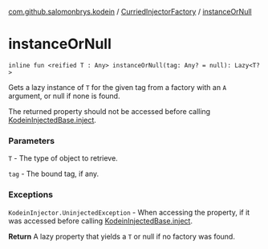 [com.github.salomonbrys.kodein](../index.md) / [CurriedInjectorFactory](index.md) / [instanceOrNull](.)

# instanceOrNull

`inline fun <reified T : Any> instanceOrNull(tag: Any? = null): Lazy<T?>`

Gets a lazy instance of `T` for the given tag from a factory with an `A` argument, or null if none is found.

The returned property should not be accessed before calling [KodeinInjectedBase.inject](../-kodein-injected-base/inject.md).

### Parameters

`T` - The type of object to retrieve.

`tag` - The bound tag, if any.

### Exceptions

`KodeinInjector.UninjectedException` - When accessing the property, if it was accessed before calling [KodeinInjectedBase.inject](../-kodein-injected-base/inject.md).

**Return**
A lazy property that yields a `T` or null if no factory was found.

